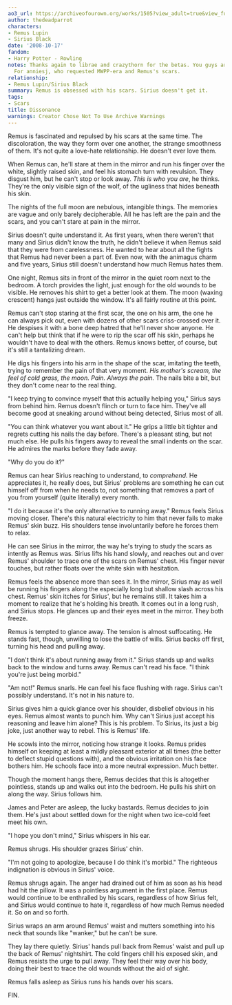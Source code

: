```yaml
---
ao3_url: https://archiveofourown.org/works/1505?view_adult=true&view_full_work=true
author: thedeadparrot
characters:
- Remus Lupin
- Sirius Black
date: '2008-10-17'
fandom:
- Harry Potter - Rowling
notes: Thanks again to librae and crazythorn for the betas. You guys are the shizznit.
  For anniesj, who requested MWPP-era and Remus's scars.
relationship:
- Remus Lupin/Sirius Black
summary: Remus is obsessed with his scars. Sirius doesn't get it.
tags:
- Scars
title: Dissonance
warnings: Creator Chose Not To Use Archive Warnings
---
```


Remus is fascinated and repulsed by his scars at the same time. The discoloration, the way they form over one another, the strange smoothness of them. It's not quite a love-hate relationship. He doesn't ever love them.

When Remus can, he'll stare at them in the mirror and run his finger over the white, slightly raised skin, and feel his stomach turn with revulsion. They disgust him, but he can't stop or look away. *This is who you are*, he thinks. They're the only visible sign of the wolf, of the ugliness that hides beneath his skin.

The nights of the full moon are nebulous, intangible things. The memories are vague and only barely decipherable. All he has left are the pain and the scars, and you can't stare at pain in the mirror.

Sirius doesn't quite understand it. As first years, when there weren't that many and Sirius didn't know the truth, he didn't believe it when Remus said that they were from carelessness. He wanted to hear about all the fights that Remus had never been a part of. Even now, with the animagus charm and five years, Sirius still doesn't understand how much Remus hates them.

One night, Remus sits in front of the mirror in the quiet room next to the bedroom. A torch provides the light, just enough for the old wounds to be visible. He removes his shirt to get a better look at them. The moon (waxing crescent) hangs just outside the window. It's all fairly routine at this point.

Remus can't stop staring at the first scar, the one on his arm, the one he can always pick out, even with dozens of other scars criss-crossed over it. He despises it with a bone deep hatred that he'll never show anyone. He can't help but think that if he were to rip the scar off his skin, perhaps he wouldn't have to deal with the others. Remus knows better, of course, but it's still a tantalizing dream.

He digs his fingers into his arm in the shape of the scar, imitating the teeth, trying to remember the pain of that very moment. *His mother's scream, the feel of cold grass, the moon. Pain. Always the pain.* The nails bite a bit, but they don't come near to the real thing.

"I keep trying to convince myself that this actually helping you," Sirius says from behind him. Remus doesn't flinch or turn to face him. They've all become good at sneaking around without being detected, Sirius most of all.

"You can think whatever you want about it." He grips a little bit tighter and regrets cutting his nails the day before. There's a pleasant sting, but not much else. He pulls his fingers away to reveal the small indents on the scar. He admires the marks before they fade away.

"Why do you do it?"

Remus can hear Sirius reaching to understand, to *comprehend*. He appreciates it, he really does, but Sirius' problems are something he can cut himself off from when he needs to, not something that removes a part of you from yourself (quite literally) every month.

"I do it because it's the only alternative to running away." Remus feels Sirius moving closer. There's this natural electricity to him that never fails to make Remus' skin buzz. His shoulders tense involuntarily before he forces them to relax.

He can see Sirius in the mirror, the way he's trying to study the scars as intently as Remus was. Sirius lifts his hand slowly, and reaches out and over Remus' shoulder to trace one of the scars on Remus' chest. His finger never touches, but rather floats over the white skin with hesitation.

Remus feels the absence more than sees it. In the mirror, Sirius may as well be running his fingers along the especially long but shallow slash across his chest. Remus' skin itches for Sirius', but he remains still. It takes him a moment to realize that he's holding his breath. It comes out in a long rush, and Sirius stops. He glances up and their eyes meet in the mirror. They both freeze.

Remus is tempted to glance away. The tension is almost suffocating. He stands fast, though, unwilling to lose the battle of wills. Sirius backs off first, turning his head and pulling away.

"I don't think it's about running away from it." Sirius stands up and walks back to the window and turns away. Remus can't read his face. "I think you're just being morbid."

"Am not!" Remus snarls. He can feel his face flushing with rage. Sirius can't possibly understand. It's not in his nature to.

Sirius gives him a quick glance over his shoulder, disbelief obvious in his eyes. Remus almost wants to punch him. Why can't Sirius just accept his reasoning and leave him alone? This is his problem. To Sirius, its just a big joke, just another way to rebel. This is Remus' life.

He scowls into the mirror, noticing how strange it looks. Remus prides himself on keeping at least a mildly pleasant exterior at all times (the better to deflect stupid questions with), and the obvious irritation on his face bothers him. He schools face into a more neutral expression. Much better.

Though the moment hangs there, Remus decides that this is altogether pointless, stands up and walks out into the bedroom. He pulls his shirt on along the way. Sirius follows him.

James and Peter are asleep, the lucky bastards. Remus decides to join them. He's just about settled down for the night when two ice-cold feet meet his own.

"I hope you don't mind," Sirius whispers in his ear.

Remus shrugs. His shoulder grazes Sirius' chin.

"I'm not going to apologize, because I do think it's morbid." The righteous indignation is obvious in Sirius' voice.

Remus shrugs again. The anger had drained out of him as soon as his head had hit the pillow. It was a pointless argument in the first place. Remus would continue to be enthralled by his scars, regardless of how Sirius felt, and Sirius would continue to hate it, regardless of how much Remus needed it. So on and so forth.

Sirius wraps an arm around Remus' waist and mutters something into his neck that sounds like "wanker," but he can't be sure.

They lay there quietly. Sirius' hands pull back from Remus' waist and pull up the back of Remus' nightshirt. The cold fingers chill his exposed skin, and Remus resists the urge to pull away. They feel their way over his body, doing their best to trace the old wounds without the aid of sight.

Remus falls asleep as Sirius runs his hands over his scars.

FIN.